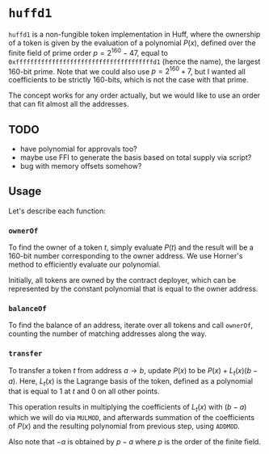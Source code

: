 # `huffd1`

`huffd1` is a non-fungible token implementation in Huff, where the ownership of a token is given by the evaluation of a polynomial $P(x)$, defined over the finite field of prime order $p = 2^{160} - 47$, equal to `0xffffffffffffffffffffffffffffffffffffffd1` (hence the name), the largest 160-bit prime. Note that we could also use $p = 2^{160} + 7$, but I wanted all coefficients to be strictly 160-bits, which is not the case with that prime.

The concept works for any order actually, but we would like to use an order that can fit almost all the addresses.

## TODO

- have polynomial for approvals too?
- maybe use FFI to generate the basis based on total supply via script?
- bug with memory offsets somehow?

## Usage

Let's describe each function:

### `ownerOf`

To find the owner of a token $t$, simply evaluate $P(t)$ and the result will be a 160-bit number corresponding to the owner address. We use Horner's method to efficiently evaluate our polynomial.

Initially, all tokens are owned by the contract deployer, which can be represented by the constant polynomial that is equal to the owner address.

### `balanceOf`

To find the balance of an address, iterate over all tokens and call `ownerOf`, counting the number of matching addresses along the way.

### `transfer`

To transfer a token $t$ from address $a \to b$, update $P(x)$ to be $P(x) + L_t(x)(b - a)$. Here, $L_t(x)$ is the Lagrange basis of the token, defined as a polynomial that is equal to 1 at $t$ and 0 on all other points.

This operation results in multiplying the coefficients of $L_t(x)$ with $(b - a)$ which we will do via `MULMOD`, and afterwards summation of the coefficients of $P(x)$ and the resulting polynomial from previous step, using `ADDMOD`.

Also note that $-a$ is obtained by $p-a$ where $p$ is the order of the finite field.
